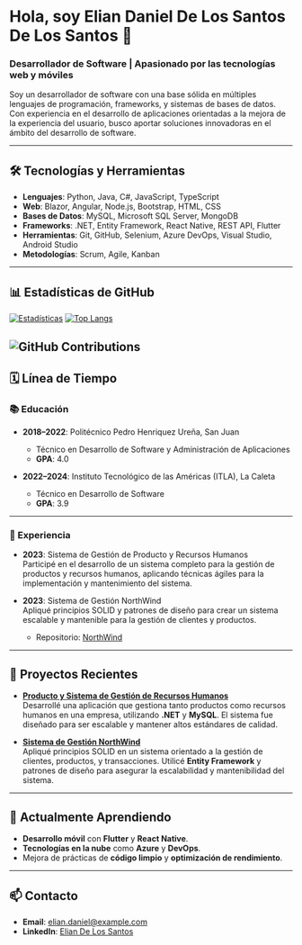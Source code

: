 # Hola, soy Elian Daniel De Los Santos De Los Santos 👋

### Desarrollador de Software | Apasionado por las tecnologías web y móviles

Soy un desarrollador de software con una base sólida en múltiples lenguajes de programación, frameworks, y sistemas de bases de datos. Con experiencia en el desarrollo de aplicaciones orientadas a la mejora de la experiencia del usuario, busco aportar soluciones innovadoras en el ámbito del desarrollo de software.

---

## 🛠 Tecnologías y Herramientas

- **Lenguajes**: Python, Java, C#, JavaScript, TypeScript
- **Web**: Blazor, Angular, Node.js, Bootstrap, HTML, CSS
- **Bases de Datos**: MySQL, Microsoft SQL Server, MongoDB
- **Frameworks**: .NET, Entity Framework, React Native, REST API, Flutter
- **Herramientas**: Git, GitHub, Selenium, Azure DevOps, Visual Studio, Android Studio
- **Metodologías**: Scrum, Agile, Kanban

---

## 📊 Estadísticas de GitHub

[![Estadísticas](https://github-readme-stats.vercel.app/api?username=Zereft8&show_icons=true&theme=radical)](https://github.com/Zereft8/github-readme-stats)
[![Top Langs](https://github-readme-stats.vercel.app/api/top-langs/?username=Zereft8&layout=compact&theme=radical)](https://github.com/Zereft8/github-readme-stats)

![GitHub Contributions](https://github-readme-streak-stats.herokuapp.com/?user=Zereft8&theme=radical)
---

## 🗓 Línea de Tiempo

### 📚 Educación

- **2018–2022**: Politécnico Pedro Henriquez Ureña, San Juan
  - Técnico en Desarrollo de Software y Administración de Aplicaciones
  - **GPA**: 4.0

- **2022–2024**: Instituto Tecnológico de las Américas (ITLA), La Caleta
  - Técnico en Desarrollo de Software
  - **GPA**: 3.9

---

### 💼 Experiencia

- **2023**: Sistema de Gestión de Producto y Recursos Humanos  
  Participé en el desarrollo de un sistema completo para la gestión de productos y recursos humanos, aplicando técnicas ágiles para la implementación y mantenimiento del sistema.

- **2023**: Sistema de Gestión NorthWind  
  Apliqué principios SOLID y patrones de diseño para crear un sistema escalable y mantenible para la gestión de clientes y productos.  
  - Repositorio: [NorthWind](https://github.com/Zereft8/NorthWind/tree/Elian.Customers)

---

## 🚀 Proyectos Recientes

- **[Producto y Sistema de Gestión de Recursos Humanos](https://github.com/Zereft8/ProyectoFinal)**  
  Desarrollé una aplicación que gestiona tanto productos como recursos humanos en una empresa, utilizando **.NET** y **MySQL**. El sistema fue diseñado para ser escalable y mantener altos estándares de calidad.

- **[Sistema de Gestión NorthWind](https://github.com/Zereft8/NorthWind/tree/Elian.Customers)**  
  Apliqué principios SOLID en un sistema orientado a la gestión de clientes, productos, y transacciones. Utilicé **Entity Framework** y patrones de diseño para asegurar la escalabilidad y mantenibilidad del sistema.

---


## 🌱 Actualmente Aprendiendo

- **Desarrollo móvil** con **Flutter** y **React Native**.
- **Tecnologías en la nube** como **Azure** y **DevOps**.
- Mejora de prácticas de **código limpio** y **optimización de rendimiento**.

---

## 📫 Contacto

- **Email**: elian.daniel@example.com
- **LinkedIn**: [Elian De Los Santos](https://www.linkedin.com/in/elian-daniel)

